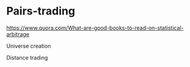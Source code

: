 # Pairs-trading
https://www.quora.com/What-are-good-books-to-read-on-statistical-arbitrage

Universe creation

Distance trading

